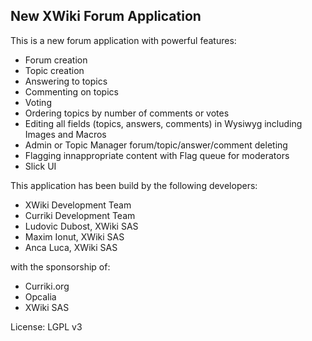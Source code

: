 
New XWiki Forum Application
---------------------------

This is a new forum application with powerful features:

- Forum creation
- Topic creation
- Answering to topics
- Commenting on topics
- Voting
- Ordering topics by number of comments or votes
- Editing all fields (topics, answers, comments) in Wysiwyg including Images and Macros
- Admin or Topic Manager forum/topic/answer/comment deleting
- Flagging innappropriate content with Flag queue for moderators
- Slick UI

This application has been build by the following developers:

- XWiki Development Team
- Curriki Development Team
- Ludovic Dubost, XWiki SAS
- Maxim Ionut, XWiki SAS
- Anca Luca, XWiki SAS

with the sponsorship of:

- Curriki.org
- Opcalia
- XWiki SAS

License: LGPL v3
